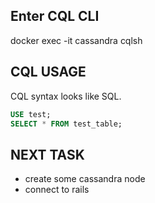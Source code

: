 ## Enter CQL CLI
docker exec -it cassandra cqlsh

## CQL USAGE
CQL syntax looks like SQL.

```sql
USE test;
SELECT * FROM test_table;
```

## NEXT TASK
- create some cassandra node
- connect to rails 